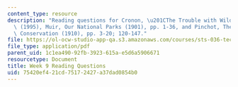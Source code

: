 ```yaml
---
content_type: resource
description: "Reading questions for Cronon, \u201CThe Trouble with Wilderness\u201D\
  \ (1995), Muir, Our National Parks (1901), pp. 1-36, and Pinchot, The Fight for\
  \ Conservation (1910), pp. 3-20; 120-147."
file: https://ol-ocw-studio-app-qa.s3.amazonaws.com/courses/sts-036-technology-and-nature-in-american-history-spring-2008/75420ef421cd75172427a37dad0854b0_quest9.pdf
file_type: application/pdf
parent_uid: 1c1ea490-92fb-3923-615a-e5d6a5906671
resourcetype: Document
title: Week 9 Reading Questions
uid: 75420ef4-21cd-7517-2427-a37dad0854b0
---
```

